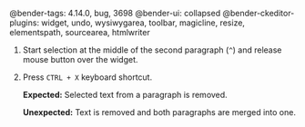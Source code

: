 @bender-tags: 4.14.0, bug, 3698
@bender-ui: collapsed
@bender-ckeditor-plugins: widget, undo, wysiwygarea, toolbar, magicline, resize, elementspath, sourcearea, htmlwriter

1. Start selection at the middle of the second paragraph (`^`) and release mouse button over the widget.
1. Press `CTRL + X` keyboard shortcut.

	**Expected:** Selected text from a paragraph is removed.

	**Unexpected:** Text is removed and both paragraphs are merged into one.
